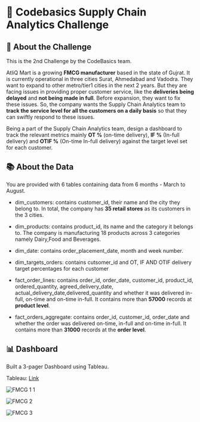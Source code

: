 # :truck: Codebasics Supply Chain Analytics Challenge

## :muscle: About the Challenge

This is the 2nd Challenge by the CodeBasics team.

AtliQ Mart is a growing **FMCG manufacturer** based in the state of Gujrat. It is currently operational in three cities Surat, Ahmedabad and Vadodra. They want to expand to other metro/tier1 cities in the next 2 years. But they are facing issues in providing proper customer service, like the **deliveries being delayed** and **not being made in full**. Before expansion, they want to fix these issues. So, the company wants the Supply Chain Analytics team to **track the service level for all the customers on a daily basis** so that they can swiftly respond to these issues.

Being a part of the Supply Chain Analytics team, design a dashboard to track the relevant metrics mainly **OT %** (on-time delivery), **IF %** (In-full delivery) and **OTIF %** (On-time In-full delivery) against the target level set for each customer.

## :books: About the Data

You are provided with 6 tables containing data from 6 months - March to August.

- dim_customers: contains customer_id, their name and the city they belong to. In total, the company has **35 retail stores** as its customers in the 3 cities.
- dim_products: contains product_id, its name and the category it belongs to. The company is manufacturing 18 products across 3 categories namely Dairy,Food and Beverages.
- dim_date: contains order_placement_date, month and week number.
- dim_targets_orders: contains cutsomer_id and OT, IF AND OTIF delivery target percentages for each customer
- fact_order_lines: contains order_id, order_date, customer_id, product_id, ordered_quantity, agreed_delivery_date, actual_delivery_date,delivered_quantity and whether it was delivered in-full, on-time and on-time in-full. It contains more than **57000** records at **product level**.

- fact_orders_aggregate: contains order_id, customer_id, order_date and whether the order was delivered on-time, in-full and on-time in-full. It contains more than **31000** records at the **order level**.



## :bar_chart: Dashboard

Built a 3-pager Dashboard using Tableau.

Tableau: [Link](https://public.tableau.com/app/profile/priya.palak7639/viz/FMCGChallenge/Story1)

![FMCG 1 1](https://user-images.githubusercontent.com/96012488/207310165-4cbd1484-3996-464e-960f-afdbf6be4995.png)

![FMCG 2](https://user-images.githubusercontent.com/96012488/207309545-b2793bff-3f53-458a-947f-5de30400bb89.png)

![FMCG 3](https://user-images.githubusercontent.com/96012488/207309574-0b3231ae-c701-42e0-ac01-fcfc4e5192bd.png)



